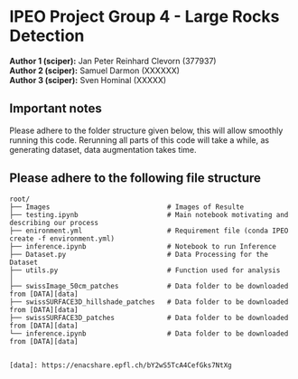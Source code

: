 # IPEO Project Group 4 - Large Rocks Detection

**Author 1 (sciper):** Jan Peter Reinhard Clevorn (377937)  
**Author 2 (sciper):** Samuel Darmon (XXXXXX)   
**Author 3 (sciper):** Sven Hominal (XXXXX)   



## Important notes

Please adhere to the folder structure given below, this will allow smoothly running this code. Rerunning all parts of this code will take a while, as generating dataset, data augmentation takes time. 


## Please adhere to the following file structure

```plaintext
root/
├── Images                             # Images of Resulte
├── testing.ipynb                      # Main notebook motivating and describing our process
├── enironment.yml                     # Requirement file (conda IPEO create -f environment.yml)
├── inference.ipynb                    # Notebook to run Inference
├── Dataset.py                         # Data Processing for the Dataset
├── utils.py                           # Function used for analysis
│
├── swissImage_50cm_patches            # Data folder to be downloaded from [DATA][data]
├── swissSURFACE3D_hillshade_patches   # Data folder to be downloaded from [DATA][data]
├── swissSURFACE3D_patches             # Data folder to be downloaded from [DATA][data]
└── inference.ipynb                    # Data folder to be downloaded from [DATA][data]


[data]: https://enacshare.epfl.ch/bY2wS5TcA4CefGks7NtXg
